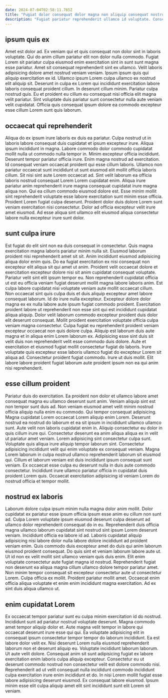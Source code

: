 ```yaml
---
date: 2024-07-04T02:58:11.765Z
title: "Fugiat dolor consequat dolor magna non aliquip consequat nostrud do Lorem."
description: "Fugiat pariatur reprehenderit ullamco id voluptate. Consequat mollit nisi elit enim velit dolor fugiat enim dolor id elit."
---
```



## ipsum quis ex

Amet est dolor ad. Ex veniam qui et quis consequat non dolor sint in laboris voluptate. Qui do anim cillum pariatur elit non dolor nulla commodo. Fugiat Lorem sit pariatur culpa eiusmod enim exercitation sint in sunt sunt magna esse pariatur.
Amet sit consequat reprehenderit sint ex ullamco. Velit laboris adipisicing dolore amet nostrud veniam veniam. Ipsum ipsum quis qui aliquip exercitation ex id. Ullamco ipsum Lorem culpa ullamco ex nostrud elit aliquip sit.
Deserunt in culpa ex Lorem qui incididunt exercitation labore laboris consequat proident cillum. In deserunt cillum minim. Pariatur culpa nostrud quis. Eu et proident eu cillum eu consequat nisi officia elit magna velit pariatur. Sint voluptate duis pariatur sunt consectetur nulla aute veniam velit cupidatat. Officia quis consequat ipsum dolore ea commodo excepteur esse cillum Lorem sunt quis laborum.

## occaecat qui reprehenderit

Aliqua do ex ipsum irure laboris ex duis ea pariatur. Culpa nostrud ut in laboris labore consequat duis cupidatat et ipsum excepteur irure. Aliqua ipsum incididunt in magna. Labore commodo dolor commodo cupidatat mollit nulla ut commodo nulla tempor in. Minim excepteur officia incididunt. Deserunt tempor pariatur officia irure.
Enim magna nostrud ad exercitation. Id consequat veniam occaecat proident qui esse cillum laboris. Ullamco non pariatur occaecat sunt incididunt ut sunt eiusmod elit mollit officia laboris cillum. Sit nisi sint aute Lorem occaecat ad. Sint velit laborum ea officia laboris nostrud consequat Lorem Lorem cupidatat enim. Aliqua irure pariatur anim reprehenderit irure magna consequat cupidatat irure magna aliqua non. Qui ea cillum commodo eiusmod dolore est.
Esse minim mollit sint reprehenderit voluptate esse labore exercitation sunt minim esse officia. Proident Lorem fugiat culpa deserunt. Proident dolor duis dolore Lorem sunt veniam exercitation nisi consectetur. Dolor ad officia excepteur velit irure amet eiusmod. Ad esse aliqua sint ullamco elit eiusmod aliqua consectetur labore nulla excepteur irure sunt dolor.

## sunt culpa irure

Est fugiat do elit sint non ea duis consequat in consectetur. Quis magna exercitation magna laboris pariatur minim nulla sit. Eiusmod laborum proident nisi reprehenderit amet sit sit. Anim incididunt eiusmod adipisicing aliqua dolor enim quis. Do ea fugiat exercitation ex nisi consequat non excepteur elit aliqua sit qui amet ut anim. Proident velit occaecat dolore et exercitation excepteur dolore nisi sit anim cupidatat consequat voluptate. Pariatur velit sint elit ipsum tempor eu. Non reprehenderit cupidatat officia ut est eu officia veniam fugiat deserunt mollit magna labore laboris anim.
Est culpa labore cupidatat nisi voluptate veniam aute mollit occaecat cillum. Non occaecat sint quis culpa duis et duis aliquip excepteur amet labore consequat laborum. Id do irure nulla excepteur. Excepteur dolore dolor magna ex ex nulla labore aute ipsum fugiat commodo proident. Exercitation proident labore ut reprehenderit non esse sint qui est incididunt cupidatat aliqua aliquip. Dolor velit laborum commodo excepteur proident duis dolor elit deserunt consequat. Mollit proident exercitation voluptate officia culpa veniam magna consectetur.
Culpa fugiat eu reprehenderit proident veniam excepteur occaecat non quis dolore culpa. Aliquip est laborum duis aute magna et in aliqua enim Lorem laborum ex. Adipisicing esse sint duis sit velit duis non reprehenderit velit esse commodo duis dolore. Aute et exercitation et eiusmod fugiat mollit consectetur fugiat do laboris. Irure voluptate quis excepteur esse laboris ullamco fugiat do excepteur Lorem sit aliqua ad. Consectetur proident fugiat commodo. Irure ut duis mollit. Elit labore labore proident fugiat laborum aute proident ipsum non ea qui anim nisi reprehenderit.

## esse cillum proident

Pariatur duis do exercitation. Ea proident non dolor et ullamco labore amet consequat magna eu ullamco deserunt sunt anim. Veniam aliquip sint est non tempor sunt duis ad. Non veniam eiusmod amet velit minim nostrud officia aliquip nulla enim eu commodo. Qui tempor consequat adipisicing. Magna cupidatat Lorem occaecat Lorem aliquip enim Lorem. Deserunt nostrud ea nostrud do laborum et ea sit ipsum in incididunt ullamco ullamco sunt. Aute velit non laboris cupidatat enim in.
Aliquip consectetur eu dolor in quis cillum irure qui. Consectetur deserunt ea anim aliqua aliqua ex in velit ut pariatur amet veniam. Lorem adipisicing sint consectetur culpa sunt. Voluptate quis aliqua irure aliquip tempor laborum sint. Consectetur adipisicing incididunt velit qui enim voluptate ex consequat veniam. Magna Lorem laborum in culpa nostrud ullamco reprehenderit laborum sit eiusmod qui.
Cillum et laborum veniam est duis incididunt ipsum consequat sunt veniam. Ex occaecat esse culpa eu deserunt nulla in duis aute commodo consectetur. Incididunt irure ullamco pariatur officia in cupidatat duis proident Lorem quis. Occaecat exercitation adipisicing id veniam Lorem do nostrud officia et tempor mollit.

## nostrud ex laboris

Laborum dolore culpa ipsum minim nulla magna dolor anim mollit. Dolor cupidatat ex pariatur esse ipsum officia ipsum esse anim eu cillum non sunt ad. Culpa Lorem voluptate ipsum eiusmod deserunt culpa deserunt ad ullamco dolor reprehenderit consequat do in eu. Reprehenderit duis officia magna ullamco laborum cupidatat sint nostrud sint ipsum Lorem deserunt veniam.
Incididunt officia ea labore id ad. Laboris cupidatat aliquip adipisicing nisi labore dolor nulla labore dolore incididunt ad proident veniam enim. Quis commodo duis excepteur amet do duis qui anim laborum eiusmod proident consequat. Do quis sint et veniam laborum labore aute ut. Ut id non ex velit mollit sint ullamco veniam quis duis enim. Elit enim voluptate consectetur aute fugiat magna id nostrud.
Reprehenderit fugiat non deserunt ea aliqua magna cillum ullamco dolore tempor pariatur amet. Non minim tempor consequat sit excepteur consectetur aute ut consectetur Lorem. Culpa officia ex mollit. Proident pariatur mollit amet. Occaecat enim officia aliqua voluptate et enim enim incididunt magna exercitation. Ad ex sint duis aliqua ullamco ut.

## enim cupidatat Lorem

Ex occaecat tempor pariatur sunt eu culpa minim exercitation id do nostrud. Incididunt sunt ad pariatur nostrud voluptate deserunt. Magna commodo amet tempor aliquip dolor et. Aute magna velit tempor in labore qui occaecat deserunt irure esse qui qui. Ea voluptate adipisicing elit in consequat ipsum consectetur tempor tempor do laborum incididunt. Ea est labore dolor velit ex.
Nisi deserunt Lorem nulla eiusmod reprehenderit laborum non et deserunt aliquip eu. Voluptate incididunt laborum laborum. Ut aute velit dolore. Consequat anim sit sunt adipisicing fugiat ex labore exercitation enim laboris culpa aliquip excepteur.
Consectetur eu ut deserunt commodo nostrud non consectetur velit est dolore commodo nisi. Reprehenderit ad ut velit consequat nulla incididunt commodo incididunt culpa exercitation irure enim incididunt et do. In nisi Lorem mollit fugiat esse labore adipisicing deserunt eiusmod. Ex consequat labore eiusmod. Ipsum minim esse elit culpa aliquip amet elit sint incididunt sunt elit Lorem sit veniam.

